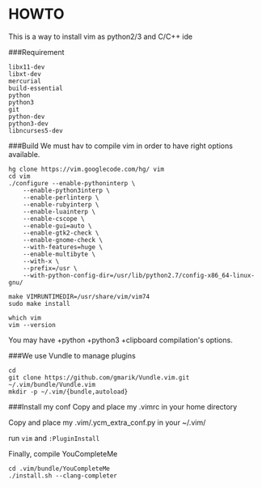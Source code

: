 HOWTO
===

This is a way to install vim as python2/3 and C/C++ ide


###Requirement

    libx11-dev
    libxt-dev
    mercurial
    build-essential
    python 
    python3
    git
    python-dev
    python3-dev
    libncurses5-dev

###Build
We must hav to compile vim in order to have right options available.

    hg clone https://vim.googlecode.com/hg/ vim
    cd vim
    ./configure --enable-pythoninterp \
        --enable-python3interp \
        --enable-perlinterp \
        --enable-rubyinterp \
        --enable-luainterp \
        --enable-cscope \
        --enable-gui=auto \
        --enable-gtk2-check \
        --enable-gnome-check \
        --with-features=huge \
        --enable-multibyte \
        --with-x \
        --prefix=/usr \
        --with-python-config-dir=/usr/lib/python2.7/config-x86_64-linux-gnu/ 

    make VIMRUNTIMEDIR=/usr/share/vim/vim74 
    sudo make install    
    
    which vim
    vim --version

You may have +python +python3 +clipboard compilation's options.

###We use Vundle to manage plugins
    
    cd
    git clone https://github.com/gmarik/Vundle.vim.git ~/.vim/bundle/Vundle.vim
    mkdir -p ~/.vim/{bundle,autoload}

###Install my conf
Copy and place my .vimrc in your home directory

Copy and place my .vim/.ycm\_extra\_conf.py in your ~/.vim/

run `vim` and `:PluginInstall`

Finally, compile YouCompleteMe
    
    cd .vim/bundle/YouCompleteMe
    ./install.sh --clang-completer
